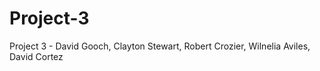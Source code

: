 # Project-3
Project 3 - David Gooch, Clayton Stewart, Robert Crozier, Wilnelia Aviles, David Cortez

